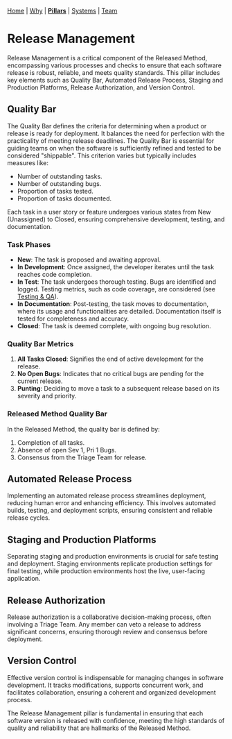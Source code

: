 [Home](README.md) | [Why](why.md) | **[Pillars](pillars.md)** | [Systems](systems.md) | [Team](team-model.md)

# Release Management

Release Management is a critical component of the Released Method, encompassing various processes and checks to ensure that each software release is robust, reliable, and meets quality standards. This pillar includes key elements such as Quality Bar, Automated Release Process, Staging and Production Platforms, Release Authorization, and Version Control.

## Quality Bar
The Quality Bar defines the criteria for determining when a product or release is ready for deployment. It balances the need for perfection with the practicality of meeting release deadlines. The Quality Bar is essential for guiding teams on when the software is sufficiently refined and tested to be considered "shippable". This criterion varies but typically includes measures like:

- Number of outstanding tasks.
- Number of outstanding bugs.
- Proportion of tasks tested.
- Proportion of tasks documented.

Each task in a user story or feature undergoes various states from New (Unassigned) to Closed, ensuring comprehensive development, testing, and documentation.

### Task Phases
- **New**: The task is proposed and awaiting approval.
- **In Development**: Once assigned, the developer iterates until the task reaches code completion.
- **In Test**: The task undergoes thorough testing. Bugs are identified and logged. Testing metrics, such as code coverage, are considered (see [Testing & QA](testing-qa.md)).
- **In Documentation**: Post-testing, the task moves to documentation, where its usage and functionalities are detailed. Documentation itself is tested for completeness and accuracy.
- **Closed**: The task is deemed complete, with ongoing bug resolution.

### Quality Bar Metrics
1. **All Tasks Closed**: Signifies the end of active development for the release.
2. **No Open Bugs**: Indicates that no critical bugs are pending for the current release.
3. **Punting**: Deciding to move a task to a subsequent release based on its severity and priority.

### Released Method Quality Bar
In the Released Method, the quality bar is defined by:
1. Completion of all tasks.
2. Absence of open Sev 1, Pri 1 Bugs.
3. Consensus from the Triage Team for release.

## Automated Release Process
Implementing an automated release process streamlines deployment, reducing human error and enhancing efficiency. This involves automated builds, testing, and deployment scripts, ensuring consistent and reliable release cycles.

## Staging and Production Platforms
Separating staging and production environments is crucial for safe testing and deployment. Staging environments replicate production settings for final testing, while production environments host the live, user-facing application.

## Release Authorization
Release authorization is a collaborative decision-making process, often involving a Triage Team. Any member can veto a release to address significant concerns, ensuring thorough review and consensus before deployment.

## Version Control
Effective version control is indispensable for managing changes in software development. It tracks modifications, supports concurrent work, and facilitates collaboration, ensuring a coherent and organized development process.

The Release Management pillar is fundamental in ensuring that each software version is released with confidence, meeting the high standards of quality and reliability that are hallmarks of the Released Method.